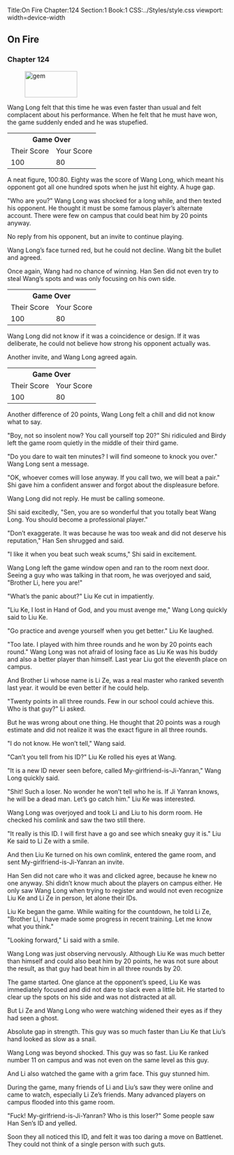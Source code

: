 Title:On Fire 
Chapter:124 
Section:1 
Book:1 
CSS:../Styles/style.css 
viewport: width=device-width
  
## On Fire
### Chapter 124
  
<figure>
	<img src="../Images/gem.gif" alt="gem" id="gem" width="120" height="60" />
</figure>
  

  
Wang Long felt that this time he was even faster than usual and felt complacent about his performance. When he felt that he must have won, the game suddenly ended and he was stupefied.

<table class="score">
    <tr>
        <th colspan="2">Game Over</th>
    </tr><tr>
        <td>Their Score</td>
        <td>Your Score</td>
    </tr><tr>
        <td>100</td>
        <td>80</td>
    </tr>
</table>

A neat figure, 100:80. Eighty was the score of Wang Long, which meant his opponent got all one hundred spots when he just hit eighty. A huge gap.

"Who are you?" Wang Long was shocked for a long while, and then texted his opponent. He thought it must be some famous player’s alternate account. There were few on campus that could beat him by 20 points anyway.

No reply from his opponent, but an invite to continue playing.

Wang Long’s face turned red, but he could not decline. Wang bit the bullet and agreed.

Once again, Wang had no chance of winning. Han Sen did not even try to steal Wang’s spots and was only focusing on his own side.

<table class="score">
    <tr>
        <th colspan="2">Game Over</th>
    </tr><tr>
        <td>Their Score</td>
        <td>Your Score</td>
    </tr><tr>
        <td>100</td>
        <td>80</td>
    </tr>
</table>
<!--The result was again 100:80.-->

Wang Long did not know if it was a coincidence or design. If it was deliberate, he could not believe how strong his opponent actually was.

Another invite, and Wang Long agreed again.

<table class="score">
    <tr>
        <th colspan="2">Game Over</th>
    </tr><tr>
        <td>Their Score</td>
        <td>Your Score</td>
    </tr><tr>
        <td>100</td>
        <td>80</td>
    </tr>
</table>
<!--The result was the same, 100:80. -->

Another difference of 20 points, Wang Long felt a chill and did not know what to say.

"Boy, not so insolent now? You call yourself top 20?" Shi ridiculed and Birdy left the game room quietly in the middle of their third game.

"Do you dare to wait ten minutes? I will find someone to knock you over." Wang Long sent a message.

"OK, whoever comes will lose anyway. If you call two, we will beat a pair." Shi gave him a confident answer and forgot about the displeasure before.

Wang Long did not reply. He must be calling someone.

Shi said excitedly, "Sen, you are so wonderful that you totally beat Wang Long. You should become a professional player."

"Don’t exaggerate. It was because he was too weak and did not deserve his reputation," Han Sen shrugged and said.

"I like it when you beat such weak scums," Shi said in excitement.

Wang Long left the game window open and ran to the room next door. Seeing a guy who was talking in that room, he was overjoyed and said, "Brother Li, here you are!"

"What’s the panic about?" Liu Ke cut in impatiently.

"Liu Ke, I lost in Hand of God, and you must avenge me," Wang Long quickly said to Liu Ke.

"Go practice and avenge yourself when you get better." Liu Ke laughed.

"Too late. I played with him three rounds and he won by 20 points each round." Wang Long was not afraid of losing face as Liu Ke was his buddy and also a better player than himself. Last year Liu got the eleventh place on campus.

And Brother Li whose name is Li Ze, was a real master who ranked seventh last year. it would be even better if he could help.

"Twenty points in all three rounds. Few in our school could achieve this. Who is that guy?" Li asked.

But he was wrong about one thing. He thought that 20 points was a rough estimate and did not realize it was the exact figure in all three rounds.

"I do not know. He won’t tell," Wang said.

"Can’t you tell from his ID?" Liu Ke rolled his eyes at Wang.

"It is a new ID never seen before, called My-girlfriend-is-Ji-Yanran," Wang Long quickly said.

"Shit! Such a loser. No wonder he won’t tell who he is. If Ji Yanran knows, he will be a dead man. Let’s go catch him." Liu Ke was interested.

Wang Long was overjoyed and took Li and Liu to his dorm room. He checked his comlink and saw the two still there.

"It really is this ID. I will first have a go and see which sneaky guy it is." Liu Ke said to Li Ze with a smile.

And then Liu Ke turned on his own comlink, entered the game room, and sent My-girlfriend-is-Ji-Yanran an invite.

Han Sen did not care who it was and clicked agree, because he knew no one anyway. Shi didn’t know much about the players on campus either. He only saw Wang Long when trying to register and would not even recognize Liu Ke and Li Ze in person, let alone their IDs.

Liu Ke began the game. While waiting for the countdown, he told Li Ze, "Brother Li, I have made some progress in recent training. Let me know what you think."

"Looking forward," Li said with a smile.

Wang Long was just observing nervously. Although Liu Ke was much better than himself and could also beat him by 20 points, he was not sure about the result, as that guy had beat him in all three rounds by 20.

The game started. One glance at the opponent’s speed, Liu Ke was immediately focused and did not dare to slack even a little bit. He started to clear up the spots on his side and was not distracted at all.

But Li Ze and Wang Long who were watching widened their eyes as if they had seen a ghost.

Absolute gap in strength. This guy was so much faster than Liu Ke that Liu’s hand looked as slow as a snail.

Wang Long was beyond shocked. This guy was so fast. Liu Ke ranked number 11 on campus and was not even on the same level as this guy.

And Li also watched the game with a grim face. This guy stunned him.

During the game, many friends of Li and Liu’s saw they were online and came to watch, especially Li Ze’s friends. Many advanced players on campus flooded into this game room.

"Fuck! My-girlfriend-is-Ji-Yanran? Who is this loser?" Some people saw Han Sen’s ID and yelled.

Soon they all noticed this ID, and felt it was too daring a move on Battlenet. They could not think of a single person with such guts.